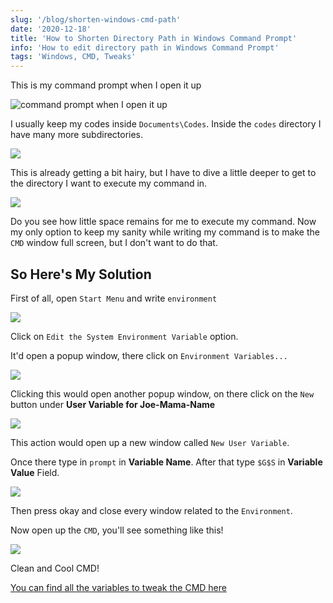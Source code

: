 ```yaml
---
slug: '/blog/shorten-windows-cmd-path'
date: '2020-12-18'
title: 'How to Shorten Directory Path in Windows Command Prompt'
info: 'How to edit directory path in Windows Command Prompt'
tags: 'Windows, CMD, Tweaks'
---
```


This is my command prompt when I open it up

![command prompt when I open it up](https://i.imgur.com/Yb2aosY.png)

I usually keep my codes inside `Documents\Codes`. Inside the `codes` directory I have many more subdirectories.

![](https://i.imgur.com/8oq7SI4.png)

This is already getting a bit hairy, but I have to dive a little deeper to get to the directory I want to execute my command in.

![](https://i.imgur.com/AKkPywg.png)

Do you see how little space remains for me to execute my command. Now my only option to keep my sanity while writing my command is to make the `CMD` window full screen, but I don't want to do that.

## So Here's My Solution

First of all, open `Start Menu` and write `environment`

![](https://i.imgur.com/9MbrwuC.png)

Click on `Edit the System Environment Variable` option.

It'd open a popup window, there click on `Environment Variables...`

![](https://i.imgur.com/7i7mRAq.png)

Clicking this would open another popup window, on there click on the `New` button under **User Variable for Joe-Mama-Name**

![](https://i.imgur.com/2WaxBAE.png)

This action would open up a new window called `New User Variable`.

Once there type in `prompt` in **Variable Name**.
After that type `$G$S` in **Variable Value** Field.

![](https://i.imgur.com/TJJMDp0.png)

Then press okay and close every window related to the `Environment`.

Now open up the `CMD`, you'll see something like this!

![](https://i.imgur.com/bLuvPM7.png)

Clean and Cool CMD!

[You can find all the variables to tweak the CMD here](http://www.hanselman.com/blog/a-better-prompt-for-cmdexe-or-cool-prompt-environment-variables-and-a-nice-transparent-multiprompt)
